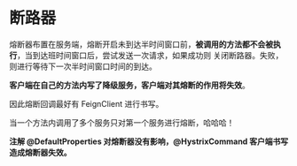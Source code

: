 # 断路器

熔断器布置在服务端，熔断开启未到达半时间窗口前，**被调用的方法都不会被执行**，当到达班时间窗口后，尝试发送一次请求，如果成功则
关闭断路器。失败，则进行等待下一次半时间窗口时间的到达。

**客户端在自己的方法内写了降级服务，客户端对其熔断的作用将失效**。

因此熔断回调最好有 FeignClient 进行书写。

当一个方法内调用了多个服务只对第一个服务进行熔断，哈哈哈！

**注解 @DefaultProperties 对熔断器没有影响，@HystrixCommand 客户端书写造成熔断器失效。**